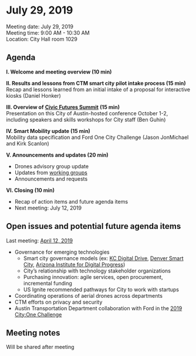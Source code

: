 # July 29, 2019

Meeting date: July 29, 2019   
Meeting time: 9:00 AM - 10:30 AM   
Location: City Hall room 1029

## Agenda

**I. Welcome and meeting overview \(10 min\)**

**II. Results and lessons from CTM smart city pilot intake process \(15 min\)**  
Recap and lessons learned from an initial intake of a proposal for interactive kiosks \(Daniel Honker\)

**III. Overview of** [**Civic Futures Summit**](https://civicfutures.io/) **\(15 min\)**  
Presentation on this City of Austin-hosted conference October 1-2, including speakers and skills workshops for City staff \(Ben Guhin\)

**IV. Smart Mobility update \(15 min\)**  
Mobility data specification and Ford One City Challenge \(Jason JonMichael and Kirk Scanlon\)

**V. Announcements and updates \(20 min\)**

* Drones advisory group update
* Updates from [working groups](../working-groups.md)
* Announcements and requests

**VI. Closing \(10 min\)** 

* Recap of action items and future agenda items
* Next meeting: July 12, 2019

## **Open issues and potential future agenda items**

Last meeting: [April 12, 2019](april-12-2019.md)

* Governance for emerging technologies
  * Smart city governance models \(ex: [KC Digital Drive](https://www.kcdigitaldrive.org/), [Denver Smart City](https://www.denvergov.org/content/denvergov/en/denver-smart-city.html), [Arizona Institute for Digital Progress](https://www.azidp.com/)\)
  * City’s relationship with technology stakeholder organizations
  * Purchasing innovation: agile services, open procurement, incremental funding
  * US Ignite recommended pathways for City to work with startups
* Coordinating operations of aerial drones across departments
* CTM efforts on privacy and security
* Austin Transportation Department collaboration with Ford in the [2019 City:One Challenge](https://challenges.cityoftomorrow.com/content/about)

## Meeting notes

Will be shared after meeting

